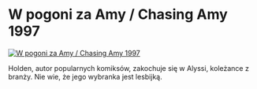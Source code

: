 W pogoni za Amy / Chasing Amy 1997 
=============
[![W pogoni za Amy / Chasing Amy 1997 ](http://vidos.pl/images/player.gif)](http://vidos.pl/w-pogoni-za-amy-chasing-amy-1997)

 Holden, autor popularnych komiksów, zakochuje się w Alyssi, koleżance z branży. Nie wie, że jego wybranka jest lesbijką.
